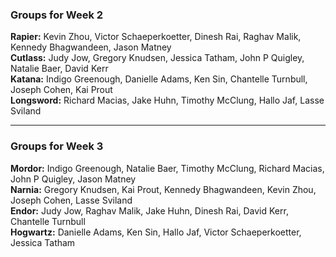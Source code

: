 ### Groups for Week 2
**Rapier:** Kevin Zhou, Victor Schaeperkoetter, Dinesh Rai, Raghav Malik, Kennedy Bhagwandeen, Jason Matney  
**Cutlass:** Judy Jow, Gregory Knudsen, Jessica Tatham, John P Quigley, Natalie Baer, David Kerr  
**Katana:**  Indigo Greenough, Danielle Adams, Ken Sin, Chantelle Turnbull, Joseph Cohen, Kai Prout  
**Longsword:** Richard Macias, Jake Huhn, Timothy McClung, Hallo Jaf, Lasse Sviland  



 _________
 
### Groups for Week 3
**Mordor:** Indigo Greenough, Natalie Baer, Timothy McClung, Richard Macias, John P Quigley, Jason Matney  
**Narnia:** Gregory Knudsen, Kai Prout, Kennedy Bhagwandeen, Kevin Zhou, Joseph Cohen, Lasse Sviland  
**Endor:** Judy Jow, Raghav Malik, Jake Huhn, Dinesh Rai, David Kerr, Chantelle Turnbull  
**Hogwartz:** Danielle Adams, Ken Sin, Hallo Jaf, Victor Schaeperkoetter, Jessica Tatham
